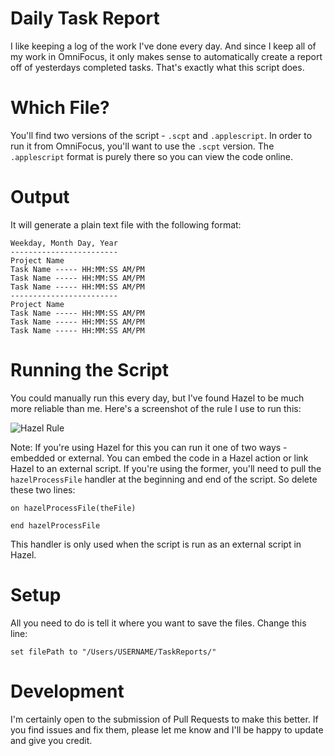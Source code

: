 # Daily Task Report

I like keeping a log of the work I've done every day. And since I keep all of my work in OmniFocus, it only makes sense to automatically create a report off of yesterdays completed tasks. That's exactly what this script does.

# Which File?

You'll find two versions of the script - `.scpt` and `.applescript`. In order to run it from OmniFocus, you'll want to use the `.scpt` version. The `.applescript` format is purely there so you can view the code online.

# Output

It will generate a plain text file with the following format:

```
Weekday, Month Day, Year
------------------------
Project Name
Task Name ----- HH:MM:SS AM/PM
Task Name ----- HH:MM:SS AM/PM
Task Name ----- HH:MM:SS AM/PM
------------------------
Project Name
Task Name ----- HH:MM:SS AM/PM
Task Name ----- HH:MM:SS AM/PM
Task Name ----- HH:MM:SS AM/PM
```

# Running the Script

You could manually run this every day, but I've found Hazel to be much more reliable than me. Here's a screenshot of the rule I use to run this:

![Hazel Rule](https://github.com/joebuhlig/OFScripts/blob/master/Daily%20Task%20Report/HazelRule.jpg)

Note: If you're using Hazel for this you can run it one of two ways - embedded or external. You can embed the code in a Hazel action or link Hazel to an external script. If you're using the former, you'll need to pull the `hazelProcessFile` handler at the beginning and end of the script. So delete these two lines:

`on hazelProcessFile(theFile)`

`end hazelProcessFile`

This handler is only used when the script is run as an external script in Hazel.

# Setup

All you need to do is tell it where you want to save the files. Change this line:

`set filePath to "/Users/USERNAME/TaskReports/"`

# Development

I'm certainly open to the submission of Pull Requests to make this better. If you find issues and fix them, please let me know and I'll be happy to update and give you credit.
